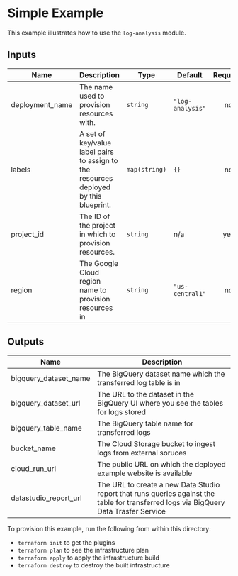 # Simple Example

This example illustrates how to use the `log-analysis` module.

<!-- BEGINNING OF PRE-COMMIT-TERRAFORM DOCS HOOK -->
## Inputs

| Name | Description | Type | Default | Required |
|------|-------------|------|---------|:--------:|
| deployment\_name | The name used to provision resources with. | `string` | `"log-analysis"` | no |
| labels | A set of key/value label pairs to assign to the resources deployed by this blueprint. | `map(string)` | `{}` | no |
| project\_id | The ID of the project in which to provision resources. | `string` | n/a | yes |
| region | The Google Cloud region name to provision resources in | `string` | `"us-central1"` | no |

## Outputs

| Name | Description |
|------|-------------|
| bigquery\_dataset\_name | The BigQuery dataset name which the transferred log table is in |
| bigquery\_dataset\_url | The URL to the dataset in the BigQuery UI where you see the tables for logs stored |
| bigquery\_table\_name | The BigQuery table name for transferred logs |
| bucket\_name | The Cloud Storage bucket to ingest logs from external soruces |
| cloud\_run\_url | The public URL on which the deployed example website is available |
| datastudio\_report\_url | The URL to create a new Data Studio report that runs queries against the table for transferred logs via BigQuery Data Trasfer Service |

<!-- END OF PRE-COMMIT-TERRAFORM DOCS HOOK -->

To provision this example, run the following from within this directory:
- `terraform init` to get the plugins
- `terraform plan` to see the infrastructure plan
- `terraform apply` to apply the infrastructure build
- `terraform destroy` to destroy the built infrastructure

